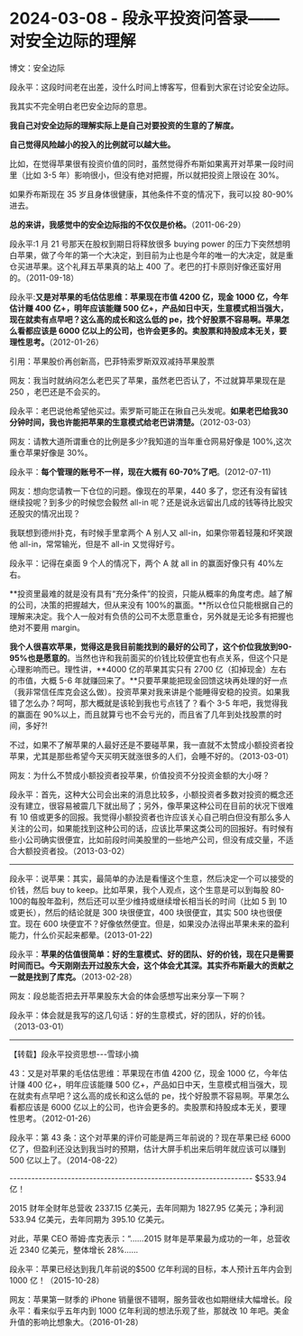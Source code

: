 # 2024-03-08 - 段永平投资问答录——对安全边际的理解

博文：安全边际

段永平：这段时间老在出差，没什么时间上博客写，但看到大家在讨论安全边际。

我其实不完全明白老巴安全边际的意思。

**我自己对安全边际的理解实际上是自己对要投资的生意的了解度。**

**自己觉得风险越小的投入的比例就可以越大些。**

比如，在觉得苹果很有投资价值的同时，虽然觉得乔布斯如果离开对苹果一段时间里（比如 3-5 年）影响很小，但没有绝对把握，所以就把投资上限设在 30%。

如果乔布斯现在 35 岁且身体很健康，其他条件不变的情况下，我可以投 80-90%进去。

**总的来讲，我感觉中的安全边际指的不仅仅是价格。**（2011-06-29）

段永平:1 月 21 号那天在股权到期日将释放很多 buying power 的压力下突然想明白苹果，做了今年的第一个大决定，到目前为止也是今年的唯一的大决定，就是重仓买进苹果。这个礼拜五苹果真的站上 400 了。老巴的打卡原则好像还蛮好用的。（2011-09-18）

段永平:**又是对苹果的毛估估思维：苹果现在市值 4200 亿，现金 1000 亿，今年估计赚 400 亿+，明年应该能赚 500 亿+，产品如日中天，生意模式相当强大，现在就卖有点早吧？这么高的成长和这么低的 pe，找个好股票不容易啊。苹果怎么看都应该是 6000 亿以上的公司，也许会更多的。卖股票和持股成本无关，要理性思考。**（2012-01-26）

引用：苹果股价再创新高，巴菲特索罗斯双双减持苹果股票

网友：我当时就纳闷怎么老巴买了苹果，虽然老巴否认了，不过就算苹果现在是250 ，老巴还是不会买的。

段永平：老巴说他希望他买过。索罗斯可能正在揪自己头发呢。**如果老巴给我30 分钟时间，我也许能把苹果的生意模式给老巴讲清楚。**（2012-03-03）

网友：请教大道所谓重仓的比例是多少?我知道的当年重仓网易好像是 100%,这次重仓苹果好像是 30%。

段永平：**每个管理的账号不一样，现在大概有 60-70%了吧**。(2012-07-11)

网友：想向您请教一下仓位的问题。像现在的苹果，440 多了，您还有没有留钱继续投呢？到多少的时候您会毅然 all-in 呢？还是说永远留出几成的钱等待比股灾还股灾的情况出现？

我联想到德州扑克，有时候手里拿两个 A 别人又 all-in，如果你带着轻蔑和坏笑跟他 all-in，常常输光，但是不 all-in 又觉得好亏。

段永平：记得在桌面 9 个人的情况下，两个 A 就 all in 的赢面好像只有 40%左右。

**投资里最难的就是没有具有“充分条件”的投资，只能从概率的角度考虑。越了解的公司，决策的把握越大，但从来没有 100%的赢面。**所以仓位只能根据自己的理解来决定。我个人一般对有负债的公司不太愿意重仓，另外就是无论多有把握也绝对不要用 margin。

**我个人很喜欢苹果，觉得这是我目前能找到的最好的公司了，这个价位我放到90-95%也是愿意的**。当然也许和我前面买的价钱比较便宜也有点关系，但这个只是心理影响而已。理性讲，**4000 亿的苹果其实只有 2700 亿（扣掉现金）左右的市值，大概 5-6 年就赚回来了。**只要苹果能把现金回馈这块再处理的好一点（我非常信任库克会这么做）。投资苹果对我来讲是个能睡得安稳的投资。如果我错了怎么办？呵呵，那大概就是该轮到我也亏点钱了？看个 3-5 年吧，我觉得我的赢面在 90%以上，而且就算亏也不会亏光的，而且省了几年到处找股票的时间，多好?!

不过，如果不了解苹果的人最好还是不要碰苹果，我一直就不太赞成小额投资者投苹果，尤其是那些希望今天买明天就涨很多的人们，会睡不好的。（2013-03-01）

网友：为什么不赞成小额投资者投苹果，价值投资不分投资金额的大小呀？

段永平：首先，这种大公司会出来的消息比较多，小额投资者多数对投资的概念还没有建立，很容易被震几下就出局了；另外，像苹果这种公司在目前的状况下很难有 10 倍或更多的回报。我觉得小额投资者也许应该关心自己明白但没有那么多人关注的公司，如果能找到这种公司的话，应该比苹果这类公司的回报好。有时候有些小公司确实很便宜，比如前段时间美股里的一些地产公司，但没有成交量，不适合大额投资者投。（2013-03-02）

------------------------------------------------------------------------

段永平：说苹果：其实，最简单的办法是看懂这个生意，然后决定一个可以接受的价钱，然后 buy to keep。比如苹果，我个人观点，这个生意是可以到每股 80-100的每股年盈利，然后还可以至少维持或继续增长相当长的时间（比如 5 到 10 或更长），然后的结论就是 300 块很便宜，400 块很便宜，其实 500 块也很便宜。现在 600 块便宜不？好像依然便宜。但是，如果没办法得出苹果未来的盈利能力，什么价买起来都晕。(2013-01-22)

段永平：**苹果的估值很简单：好的生意模式、好的团队、好的价钱，现在只是需要时间而已。今天刚刚去开过股东大会，这个体会尤其深。其实乔布斯最大的贡献之一就是找到了库克。**（2013-02-28）

网友：段总能否把去开苹果股东大会的体会感想写出来分享一下啊？

段永平：体会就是我写的这几句话：好的生意模式，好的团队，好的价钱。（2013-03-01）

------------------------------------------------------------------------

【转载】段永平投资思想---雪球小摘

43：又是对苹果的毛估估思维：苹果现在市值 4200 亿，现金 1000 亿，今年估计赚 400 亿+，明年应该能赚 500 亿+，产品如日中天，生意模式相当强大，现在就卖有点早吧？这么高的成长和这么低的 pe，找个好股票不容易啊。苹果怎么看都应该是 6000 亿以上的公司，也许会更多的。卖股票和持股成本无关，要理性思考。（2012-01-26）

段永平：第 43 条：这个对苹果的评价可能是两三年前说的？现在苹果已经 6000亿了，但盈利还没达到我当时的预期，估计大屏手机出来后明年就应该可以赚到500 亿以上了。（2014-08-22）

------------------------------------------------------------------- $533.94 亿！

2015 财年全财年总营收 2337.15 亿美元，去年同期为 1827.95 亿美元；净利润533.94 亿美元，去年同期为 395.10 亿美元。

对此，苹果 CEO 蒂姆·库克表示：“……2015 财年是苹果最为成功的一年，总营收近 2340 亿美元，整体增长 28%……

段永平：苹果已经达到我几年前说的$500 亿年利润的目标，本人预计五年内会到 1000 亿！（2015-10-28）

网友：苹果第一财季的 iPhone 销量很不错啊，服务营收也如期继续大幅增长。段永平：看来似乎五年内到 1000 亿年利润的想法乐观了些，那就改 10 年吧。美金升值的影响比想象大。（2016-01-28）